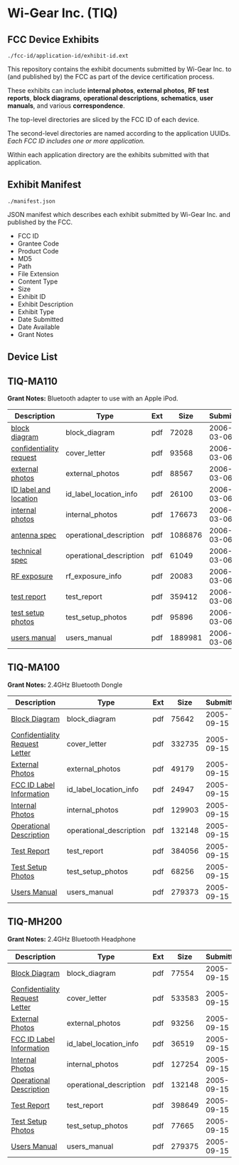 # Wi-Gear Inc. (TIQ)
## FCC Device Exhibits

```
./fcc-id/application-id/exhibit-id.ext
```

This repository contains the exhibit documents submitted by Wi-Gear Inc. to (and published by) the FCC as part of the device certification process.

These exhibits can include **internal photos**, **external photos**, **RF test reports**, **block diagrams**, **operational descriptions**, **schematics**, **user manuals**, and various **correspondence**.

The top-level directories are sliced by the FCC ID of each device.

The second-level directories are named according to the application UUIDs. *Each FCC ID includes one or more application.*

Within each application directory are the exhibits submitted with that application. 

## Exhibit Manifest

```
./manifest.json
```

JSON manifest which describes each exhibit submitted by Wi-Gear Inc. and published by the FCC.

- FCC ID
- Grantee Code
- Product Code
- MD5
- Path
- File Extension
- Content Type
- Size
- Exhibit ID
- Exhibit Description
- Exhibit Type
- Date Submitted
- Date Available
- Grant Notes

## Device List
## TIQ-MA110
**Grant Notes:** Bluetooth adapter to use with an Apple iPod.

| Description | Type | Ext | Size | Submitted | Available |
| ----------- | ---- | --- | ---- | --------- | --------- |
| [block diagram](TIQ-MA110/32edd66e5c21f3d1974c83edbbce1f98/633711.pdf) | block_diagram | pdf | 72028 | 2006-03-06 | 2006-03-05 |
| [confidentiality request](TIQ-MA110/32edd66e5c21f3d1974c83edbbce1f98/633712.pdf) | cover_letter | pdf | 93568 | 2006-03-06 | 2006-03-05 |
| [external photos](TIQ-MA110/32edd66e5c21f3d1974c83edbbce1f98/633713.pdf) | external_photos | pdf | 88567 | 2006-03-06 | 2006-03-05 |
| [ID label and location](TIQ-MA110/32edd66e5c21f3d1974c83edbbce1f98/633715.pdf) | id_label_location_info | pdf | 26100 | 2006-03-06 | 2006-03-05 |
| [internal photos](TIQ-MA110/32edd66e5c21f3d1974c83edbbce1f98/633714.pdf) | internal_photos | pdf | 176673 | 2006-03-06 | 2006-03-05 |
| [antenna spec](TIQ-MA110/32edd66e5c21f3d1974c83edbbce1f98/633710.pdf) | operational_description | pdf | 1086876 | 2006-03-06 | 2006-03-05 |
| [technical spec](TIQ-MA110/32edd66e5c21f3d1974c83edbbce1f98/633721.pdf) | operational_description | pdf | 61049 | 2006-03-06 | 2006-03-05 |
| [RF exposure](TIQ-MA110/32edd66e5c21f3d1974c83edbbce1f98/633717.pdf) | rf_exposure_info | pdf | 20083 | 2006-03-06 | 2006-03-05 |
| [test report](TIQ-MA110/32edd66e5c21f3d1974c83edbbce1f98/633718.pdf) | test_report | pdf | 359412 | 2006-03-06 | 2006-03-05 |
| [test setup photos](TIQ-MA110/32edd66e5c21f3d1974c83edbbce1f98/633719.pdf) | test_setup_photos | pdf | 95896 | 2006-03-06 | 2006-03-05 |
| [users manual](TIQ-MA110/32edd66e5c21f3d1974c83edbbce1f98/633716.pdf) | users_manual | pdf | 1889981 | 2006-03-06 | 2006-03-05 |
## TIQ-MA100
**Grant Notes:** 2.4GHz Bluetooth Dongle

| Description | Type | Ext | Size | Submitted | Available |
| ----------- | ---- | --- | ---- | --------- | --------- |
| [Block Diagram](TIQ-MA100/cfcf4fca0984573cc23e9fb1c6e4e891/582511.pdf) | block_diagram | pdf | 75642 | 2005-09-15 | 2005-09-14 |
| [Confidentiality Request Letter](TIQ-MA100/cfcf4fca0984573cc23e9fb1c6e4e891/582510.pdf) | cover_letter | pdf | 332735 | 2005-09-15 | 2005-09-14 |
| [External Photos](TIQ-MA100/cfcf4fca0984573cc23e9fb1c6e4e891/582512.pdf) | external_photos | pdf | 49179 | 2005-09-15 | 2005-09-14 |
| [FCC ID Label Information](TIQ-MA100/cfcf4fca0984573cc23e9fb1c6e4e891/582513.pdf) | id_label_location_info | pdf | 24947 | 2005-09-15 | 2005-09-14 |
| [Internal Photos](TIQ-MA100/cfcf4fca0984573cc23e9fb1c6e4e891/582514.pdf) | internal_photos | pdf | 129903 | 2005-09-15 | 2005-09-14 |
| [Operational Description](TIQ-MA100/cfcf4fca0984573cc23e9fb1c6e4e891/582515.pdf) | operational_description | pdf | 132148 | 2005-09-15 | 2005-09-14 |
| [Test Report](TIQ-MA100/cfcf4fca0984573cc23e9fb1c6e4e891/582517.pdf) | test_report | pdf | 384056 | 2005-09-15 | 2005-09-14 |
| [Test Setup Photos](TIQ-MA100/cfcf4fca0984573cc23e9fb1c6e4e891/582518.pdf) | test_setup_photos | pdf | 68256 | 2005-09-15 | 2005-09-14 |
| [Users Manual](TIQ-MA100/cfcf4fca0984573cc23e9fb1c6e4e891/582519.pdf) | users_manual | pdf | 279373 | 2005-09-15 | 2005-09-14 |
## TIQ-MH200
**Grant Notes:** 2.4GHz Bluetooth Headphone

| Description | Type | Ext | Size | Submitted | Available |
| ----------- | ---- | --- | ---- | --------- | --------- |
| [Block Diagram](TIQ-MH200/d353b8e9187b2d035788d6bf796ac0e4/582320.pdf) | block_diagram | pdf | 77554 | 2005-09-15 | 2005-09-14 |
| [Confidentiality Request Letter](TIQ-MH200/d353b8e9187b2d035788d6bf796ac0e4/582319.pdf) | cover_letter | pdf | 533583 | 2005-09-15 | 2005-09-14 |
| [External Photos](TIQ-MH200/d353b8e9187b2d035788d6bf796ac0e4/582321.pdf) | external_photos | pdf | 93256 | 2005-09-15 | 2005-09-14 |
| [FCC ID Label Information](TIQ-MH200/d353b8e9187b2d035788d6bf796ac0e4/582322.pdf) | id_label_location_info | pdf | 36519 | 2005-09-15 | 2005-09-14 |
| [Internal Photos](TIQ-MH200/d353b8e9187b2d035788d6bf796ac0e4/582323.pdf) | internal_photos | pdf | 127254 | 2005-09-15 | 2005-09-14 |
| [Operational Description](TIQ-MH200/d353b8e9187b2d035788d6bf796ac0e4/582324.pdf) | operational_description | pdf | 132148 | 2005-09-15 | 2005-09-14 |
| [Test Report](TIQ-MH200/d353b8e9187b2d035788d6bf796ac0e4/582326.pdf) | test_report | pdf | 398649 | 2005-09-15 | 2005-09-14 |
| [Test Setup Photos](TIQ-MH200/d353b8e9187b2d035788d6bf796ac0e4/582327.pdf) | test_setup_photos | pdf | 77665 | 2005-09-15 | 2005-09-14 |
| [Users Manual](TIQ-MH200/d353b8e9187b2d035788d6bf796ac0e4/582328.pdf) | users_manual | pdf | 279375 | 2005-09-15 | 2005-09-14 |
